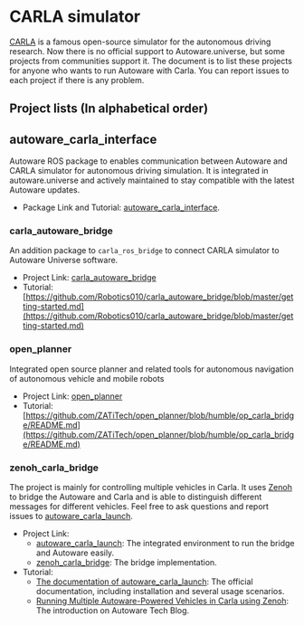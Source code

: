 # CARLA simulator

[CARLA](https://carla.org) is a famous open-source simulator for the autonomous driving research.
Now there is no official support to Autoware.universe, but some projects from communities support it.
The document is to list these projects for anyone who wants to run Autoware with Carla.
You can report issues to each project if there is any problem.

## Project lists (In alphabetical order)

## autoware_carla_interface

Autoware ROS package to enables communication between Autoware and CARLA simulator for autonomous driving simulation.
It is integrated in autoware.universe and actively maintained to stay compatible with the latest Autoware updates.

- Package Link and Tutorial: [autoware_carla_interface](https://github.com/autowarefoundation/autoware.universe/tree/main/simulator/autoware_carla_interface).

### carla_autoware_bridge

An addition package to `carla_ros_bridge` to connect CARLA simulator to Autoware Universe software.

- Project Link: [carla_autoware_bridge](https://github.com/Robotics010/carla_autoware_bridge)
- Tutorial: [https://github.com/Robotics010/carla_autoware_bridge/blob/master/getting-started.md](https://github.com/Robotics010/carla_autoware_bridge/blob/master/getting-started.md)

### open_planner

Integrated open source planner and related tools for autonomous navigation of autonomous vehicle and mobile robots

- Project Link: [open_planner](https://github.com/ZATiTech/open_planner/tree/humble)
- Tutorial: [https://github.com/ZATiTech/open_planner/blob/humble/op_carla_bridge/README.md](https://github.com/ZATiTech/open_planner/blob/humble/op_carla_bridge/README.md)

### zenoh_carla_bridge

The project is mainly for controlling multiple vehicles in Carla.
It uses [Zenoh](https://zenoh.io/) to bridge the Autoware and Carla and is able to distinguish different messages for different vehicles.
Feel free to ask questions and report issues to [autoware_carla_launch](https://github.com/evshary/autoware_carla_launch).

- Project Link:
  - [autoware_carla_launch](https://github.com/evshary/autoware_carla_launch): The integrated environment to run the bridge and Autoware easily.
  - [zenoh_carla_bridge](https://github.com/evshary/zenoh_carla_bridge): The bridge implementation.
- Tutorial:
  - [The documentation of autoware_carla_launch](https://autoware-carla-launch.readthedocs.io/en/latest/): The official documentation, including installation and several usage scenarios.
  - [Running Multiple Autoware-Powered Vehicles in Carla using Zenoh](https://autoware.org/running-multiple-autoware-powered-vehicles-in-carla-using-zenoh): The introduction on Autoware Tech Blog.
